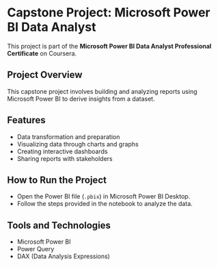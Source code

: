 # Capstone Project: Microsoft Power BI Data Analyst

This project is part of the **Microsoft Power BI Data Analyst Professional Certificate** on Coursera.

## Project Overview

This capstone project involves building and analyzing reports using Microsoft Power BI to derive insights from a dataset.

## Features

- Data transformation and preparation
- Visualizing data through charts and graphs
- Creating interactive dashboards
- Sharing reports with stakeholders

## How to Run the Project

- Open the Power BI file (`.pbix`) in Microsoft Power BI Desktop.
- Follow the steps provided in the notebook to analyze the data.

## Tools and Technologies

- Microsoft Power BI
- Power Query
- DAX (Data Analysis Expressions)
